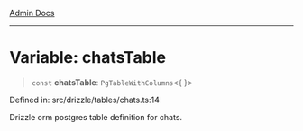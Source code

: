 [Admin Docs](/)

***

# Variable: chatsTable

> `const` **chatsTable**: `PgTableWithColumns`\<\{ \}\>

Defined in: src/drizzle/tables/chats.ts:14

Drizzle orm postgres table definition for chats.
